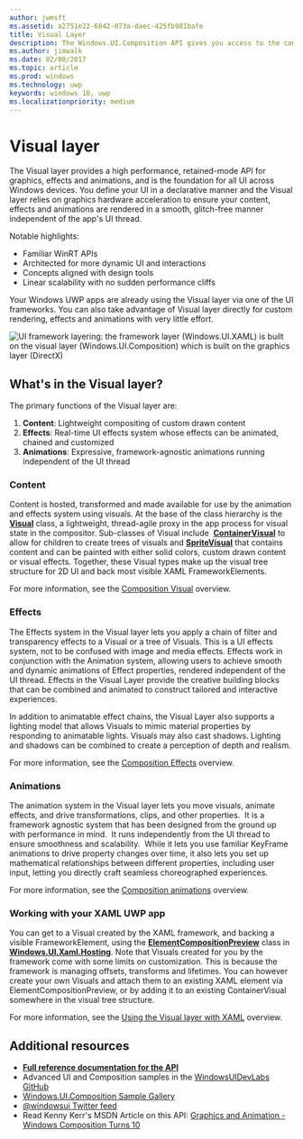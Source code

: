```yaml
---
author: jwmsft
ms.assetid: a2751e22-6842-073a-daec-425fb981bafe
title: Visual Layer
description: The Windows.UI.Composition API gives you access to the composition layer between the framework layer (XAML), and the graphics layer (DirectX).
ms.author: jimwalk
ms.date: 02/08/2017
ms.topic: article
ms.prod: windows
ms.technology: uwp
keywords: windows 10, uwp
ms.localizationpriority: medium
---
```

# Visual layer

The Visual layer provides a high performance, retained-mode API for graphics, effects and animations, and is the foundation for all UI across Windows devices. You define your UI in a declarative manner and the Visual layer relies on graphics hardware acceleration to ensure your content, effects and animations are rendered in a smooth, glitch-free manner independent of the app's UI thread.

Notable highlights:

* Familiar WinRT APIs
* Architected for more dynamic UI and interactions
* Concepts aligned with design tools
* Linear scalability with no sudden performance cliffs

Your Windows UWP apps are already using the Visual layer via one of the UI frameworks. You can also take advantage of Visual layer directly for custom rendering, effects and animations with very little effort.

![UI framework layering: the framework layer (Windows.UI.XAML) is built on the visual layer (Windows.UI.Composition) which is built on the graphics layer (DirectX)](images/layers-win-ui-composition.png)

## What's in the Visual layer?

The primary functions of the Visual layer are:

1. **Content**: Lightweight compositing of custom drawn content
1. **Effects**: Real-time UI effects system whose effects can be animated, chained and customized
1. **Animations**: Expressive, framework-agnostic animations running independent of the UI thread

### Content

Content is hosted, transformed and made available for use by the animation and effects system using visuals. At the base of the class hierarchy is the [**Visual**](https://msdn.microsoft.com/library/windows/apps/Dn706858) class, a lightweight, thread-agile proxy in the app process for visual state in the compositor. Sub-classes of Visual include  [**ContainerVisual**](https://msdn.microsoft.com/library/windows/apps/Dn706810) to allow for children to create trees of visuals and [**SpriteVisual**](https://msdn.microsoft.com/library/windows/apps/Mt589433) that contains content and can be painted with either solid colors, custom drawn content or visual effects. Together, these Visual types make up the visual tree structure for 2D UI and back most visible XAML FrameworkElements.

For more information, see the [Composition Visual](composition-visual-tree.md) overview.

### Effects

The Effects system in the Visual layer lets you apply a chain of filter and transparency effects to a Visual or a tree of Visuals. This is a UI effects system, not to be confused with image and media effects. Effects work in conjunction with the Animation system, allowing users to achieve smooth and dynamic animations of Effect properties, rendered independent of the UI thread. Effects in the Visual Layer provide the creative building blocks that can be combined and animated to construct tailored and interactive experiences.

In addition to animatable effect chains, the Visual Layer also supports a lighting model that allows Visuals to mimic material properties by responding to animatable lights. Visuals may also cast shadows. Lighting and shadows can be combined to create a perception of depth and realism.

For more information, see the [Composition Effects](composition-effects.md) overview.

### Animations

The animation system in the Visual layer lets you move visuals, animate effects, and drive transformations, clips, and other properties.  It is a framework agnostic system that has been designed from the ground up with performance in mind.  It runs independently from the UI thread to ensure smoothness and scalability.  While it lets you use familiar KeyFrame animations to drive property changes over time, it also lets you set up mathematical relationships between different properties, including user input, letting you directly craft seamless choreographed experiences.

For more information, see the [Composition animations](composition-animation.md) overview.

### Working with your XAML UWP app

You can get to a Visual created by the XAML framework, and backing a visible FrameworkElement, using the [**ElementCompositionPreview**](https://msdn.microsoft.com/library/windows/apps/Mt608976) class in [**Windows.UI.Xaml.Hosting**](https://msdn.microsoft.com/library/windows/apps/Hh701908). Note that Visuals created for you by the framework come with some limits on customization. This is because the framework is managing offsets, transforms and lifetimes. You can however create your own Visuals and attach them to an existing XAML element via ElementCompositionPreview, or by adding it to an existing ContainerVisual somewhere in the visual tree structure.

For more information, see the [Using the Visual layer with XAML](using-the-visual-layer-with-xaml.md) overview.

## Additional resources

* [**Full reference documentation for the API**](https://msdn.microsoft.com/library/windows/apps/Dn706878)
* Advanced UI and Composition samples in the [WindowsUIDevLabs GitHub](https://github.com/microsoft/windowsuidevlabs)
* [Windows.UI.Composition Sample Gallery](https://aka.ms/winuiapp)
* [@windowsui Twitter feed ](https://twitter.com/windowsui)
* Read Kenny Kerr's MSDN Article on this API: [Graphics and Animation - Windows Composition Turns 10](https://msdn.microsoft.com/magazine/mt590968)
